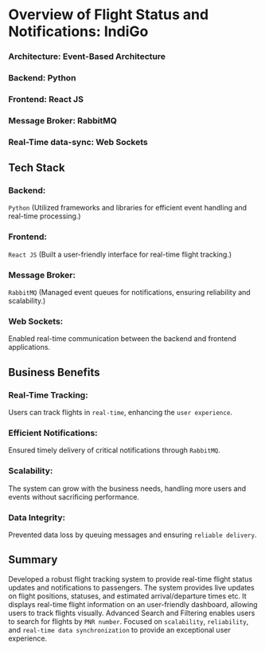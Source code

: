 # Overview of Flight Status and Notifications: IndiGo

### Architecture: Event-Based Architecture
### Backend: Python
### Frontend: React JS
### Message Broker: RabbitMQ
### Real-Time data-sync: Web Sockets


## Tech Stack
### Backend: 
`Python` (Utilized frameworks and libraries for efficient event handling and real-time processing.)
### Frontend: 
`React JS` (Built a user-friendly interface for real-time flight tracking.)
### Message Broker: 
`RabbitMQ` (Managed event queues for notifications, ensuring reliability and scalability.)
### Web Sockets: 
Enabled real-time communication between the backend and frontend applications.

## Business Benefits
### Real-Time Tracking: 
Users can track flights in `real-time`, enhancing the `user experience`.

### Efficient Notifications: 
Ensured timely delivery of critical notifications through `RabbitMQ`.

### Scalability: 
The system can grow with the business needs, handling more users and events without sacrificing performance.
### Data Integrity:
Prevented data loss by queuing messages and ensuring `reliable delivery`.

## Summary
Developed a robust flight tracking system to provide real-time flight status updates and notifications to
passengers. The system provides live updates on flight positions, statuses, and estimated arrival/departure times etc. It displays real-time flight information on an user-friendly dashboard, allowing users to track flights visually. 
Advanced Search and Filtering enables users to search for flights by `PNR number`.
Focused on `scalability`, `reliability`, and `real-time data synchronization` to provide an exceptional user experience.